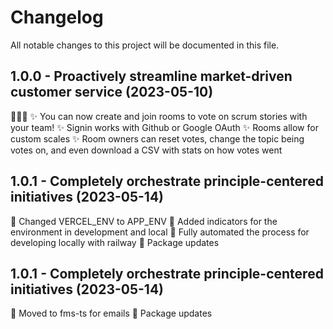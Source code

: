 # Changelog

All notable changes to this project will be documented in this file.

## 1.0.0 - Proactively streamline market-driven customer service (2023-05-10)

🎉🎉🎉
✨ You can now create and join rooms to vote on scrum stories with your team!
✨ Signin works with Github or Google OAuth
✨ Rooms allow for custom scales
✨ Room owners can reset votes, change the topic being votes on, and even download a CSV with stats on how votes went

## 1.0.1 - Completely orchestrate principle-centered initiatives (2023-05-14)

🚧 Changed VERCEL_ENV to APP_ENV
🚧 Added indicators for the environment in development and local
🚧 Fully automated the process for developing locally with railway
🚧 Package updates

## 1.0.1 - Completely orchestrate principle-centered initiatives (2023-05-14)

🚧 Moved to fms-ts for emails
🚧 Package updates
